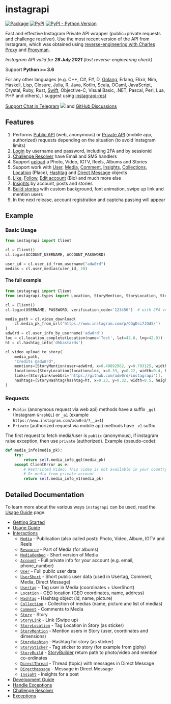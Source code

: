# instagrapi

[![Package](https://github.com/adw0rd/instagrapi/actions/workflows/python-package.yml/badge.svg?branch=master)](https://github.com/adw0rd/instagrapi/actions/workflows/python-package.yml)
[![PyPI](https://img.shields.io/pypi/v/instagrapi)][pypi]
[![PyPI - Python Version](https://img.shields.io/pypi/pyversions/instagrapi)][pypi]

Fast and effective Instagram Private API wrapper (public+private requests and challenge resolver). Use the most recent version of the API from Instagram, which was obtained using [reverse-engineering with Charles Proxy](https://adw0rd.com/2020/03/26/sniffing-instagram-charles-proxy/en/) and [Proxyman](https://proxyman.io/).

*Instagram API valid for **28 July 2021** (last reverse-engineering check)*

Support **Python >= 3.6**

For any other languages (e.g. C++, C#, F#, D, [Golang](https://github.com/adw0rd/instagrapi-rest/tree/main/golang), Erlang, Elixir, Nim, Haskell, Lisp, Closure, Julia, R, Java, Kotlin, Scala, OCaml, JavaScript, Crystal, Ruby, Rust, [Swift](https://github.com/adw0rd/instagrapi-rest/tree/main/swift), Objective-C, Visual Basic, .NET, Pascal, Perl, Lua, PHP and others), I suggest using [instagrapi-rest](https://github.com/adw0rd/instagrapi-rest)

[Support Chat in Telegram](https://t.me/instagrapi)
![](https://gist.githubusercontent.com/m8rge/4c2b36369c9f936c02ee883ca8ec89f1/raw/c03fd44ee2b63d7a2a195ff44e9bb071e87b4a40/telegram-single-path-24px.svg) and [GitHub Discussions](https://github.com/adw0rd/instagrapi/discussions)

## Features

1. Performs [Public API](https://adw0rd.github.io/instagrapi/usage-guide/fundamentals.html) (web, anonymous) or [Private API](https://adw0rd.github.io/instagrapi/usage-guide/fundamentals.html) (mobile app, authorized) requests depending on the situation (to avoid Instagram limits)
2. [Login](https://adw0rd.github.io/instagrapi/usage-guide/interactions.html) by username and password, including 2FA and by sessionid
3. [Challenge Resolver](https://adw0rd.github.io/instagrapi/usage-guide/challenge_resolver.html) have Email and SMS handlers
4. Support [upload](https://adw0rd.github.io/instagrapi/usage-guide/media.html) a Photo, Video, IGTV, Reels, Albums and Stories
5. Support work with [User](https://adw0rd.github.io/instagrapi/usage-guide/user.html), [Media](https://adw0rd.github.io/instagrapi/usage-guide/media.html), [Comment](https://adw0rd.github.io/instagrapi/usage-guide/comment.html), [Insights](https://adw0rd.github.io/instagrapi/usage-guide/insight.html), [Collections](https://adw0rd.github.io/instagrapi/usage-guide/collection.html), [Location](https://adw0rd.github.io/instagrapi/usage-guide/location.html) (Place), [Hashtag](https://adw0rd.github.io/instagrapi/usage-guide/hashtag.html) and [Direct Message](https://adw0rd.github.io/instagrapi/usage-guide/direct.html) objects
6. [Like](https://adw0rd.github.io/instagrapi/usage-guide/media.html), [Follow](https://adw0rd.github.io/instagrapi/usage-guide/user.html), [Edit account](https://adw0rd.github.io/instagrapi/usage-guide/account.html) (Bio) and much more else
7. [Insights](https://adw0rd.github.io/instagrapi/usage-guide/insight.html) by account, posts and stories
8. [Build stories](https://adw0rd.github.io/instagrapi/usage-guide/story.html) with custom background, font animation, swipe up link and mention users
9. In the next release, account registration and captcha passing will appear

## Example

### Basic Usage

``` python
from instagrapi import Client

cl = Client()
cl.login(ACCOUNT_USERNAME, ACCOUNT_PASSWORD)

user_id = cl.user_id_from_username("adw0rd")
medias = cl.user_medias(user_id, 20)
```

#### The full example

``` python
from instagrapi import Client
from instagrapi.types import Location, StoryMention, StoryLocation, StoryLink, StoryHashtag

cl = Client()
cl.login(USERNAME, PASSWORD, verification_code='123456')  # with 2FA verification_code

media_path = cl.video_download(
    cl.media_pk_from_url('https://www.instagram.com/p/CGgDsi7JQdS/')
)
adw0rd = cl.user_info_by_username('adw0rd')
loc = cl.location_complete(Location(name='Test', lat=42.0, lng=42.0))
ht = cl.hashtag_info('dhbastards')

cl.video_upload_to_story(
    media_path,
    "Credits @adw0rd",
    mentions=[StoryMention(user=adw0rd, x=0.49892962, y=0.703125, width=0.8333333333333334, height=0.125)],
    locations=[StoryLocation(location=loc, x=0.33, y=0.22, width=0.4, height=0.7)],
    links=[StoryLink(webUri='https://github.com/adw0rd/instagrapi')],
    hashtags=[StoryHashtag(hashtag=ht, x=0.23, y=0.32, width=0.5, height=0.22)],
)
```

### Requests

* `Public` (anonymous request via web api) methods have a suffix `_gql` (Instagram `GraphQL`) or `_a1` (example `https://www.instagram.com/adw0rd/?__a=1`)
* `Private` (authorized request via mobile api) methods have `_v1` suffix

The first request to fetch media/user is `public` (anonymous), if instagram raise exception, then use `private` (authorized).
Example (pseudo-code):

``` python
def media_info(media_pk):
    try:
        return self.media_info_gql(media_pk)
    except ClientError as e:
        # Restricted Video: This video is not available in your country.
        # Or media from private account
        return self.media_info_v1(media_pk)
```

## Detailed Documentation

To learn more about the various ways `instagrapi` can be used, read the [Usage Guide](usage-guide/fundamentals.md) page.

* [Getting Started](getting-started.md)
* [Usage Guide](usage-guide/fundamentals.md)
* [Interactions](usage-guide/interactions.md)
  * [`Media`](usage-guide/media.md) - Publication (also called post): Photo, Video, Album, IGTV and Reels
  * [`Resource`](usage-guide/media.md) - Part of Media (for albums)
  * [`MediaOembed`](usage-guide/media.md) - Short version of Media
  * [`Account`](usage-guide/account.md) - Full private info for your account (e.g. email, phone_number)
  * [`User`](usage-guide/user.md) - Full public user data
  * [`UserShort`](usage-guide/user.md) - Short public user data (used in Usertag, Comment, Media, Direct Message)
  * [`Usertag`](usage-guide/user.md) - Tag user in Media (coordinates + UserShort)
  * [`Location`](usage-guide/location.md) - GEO location (GEO coordinates, name, address)
  * [`Hashtag`](usage-guide/hashtag.md) - Hashtag object (id, name, picture)
  * [`Collection`](usage-guide/collection.md) - Collection of medias (name, picture and list of medias)
  * [`Comment`](usage-guide/comment.md) - Comments to Media
  * [`Story`](usage-guide/story.md) - Story
  * [`StoryLink`](usage-guide/story.md) - Link (Swipe up)
  * [`StoryLocation`](usage-guide/story.md) - Tag Location in Story (as sticker)
  * [`StoryMention`](usage-guide/story.md) - Mention users in Story (user, coordinates and dimensions)
  * [`StoryHashtag`](usage-guide/story.md) - Hashtag for story (as sticker)
  * [`StorySticker`](usage-guide/story.md) - Tag sticker to story (for example from giphy)
  * [`StoryBuild`](usage-guide/story.md) - [StoryBuilder](https://github.com/adw0rd/instagrapi/blob/master/instagrapi/story.py) return path to photo/video and mention co-ordinates
  * [`DirectThread`](usage-guide/direct.md) - Thread (topic) with messages in Direct Message
  * [`DirectMessage`](usage-guide/direct.md) - Message in Direct Message
  * [`Insight`](usage-guide/insight.md) - Insights for a post
* [Development Guide](development-guide.md)
* [Handle Exceptions](usage-guide/handle_exception.md)
* [Challenge Resolver](usage-guide/challenge_resolver.md)
* [Exceptions](exceptions.md)

[ci]: https://github.com/adw0rd/instagrapi/actions
[pypi]: https://pypi.org/project/instagrapi/
